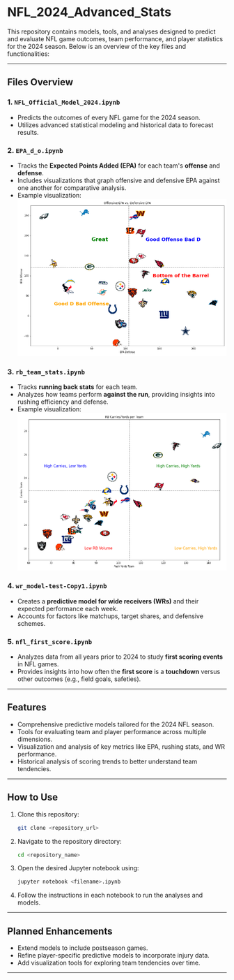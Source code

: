 # NFL_2024_Advanced_Stats
This repository contains models, tools, and analyses designed to predict and evaluate NFL game outcomes, team performance, and player statistics for the 2024 season. Below is an overview of the key files and functionalities:

---

## **Files Overview**

### 1. **`NFL_Official_Model_2024.ipynb`**
- Predicts the outcomes of every NFL game for the 2024 season.
- Utilizes advanced statistical modeling and historical data to forecast results.

### 2. **`EPA_d_o.ipynb`**
- Tracks the **Expected Points Added (EPA)** for each team's **offense** and **defense**.
- Includes visualizations that graph offensive and defensive EPA against one another for comparative analysis.
- Example visualization: ![EPA Graph](total_epa.png)

### 3. **`rb_team_stats.ipynb`**
- Tracks **running back stats** for each team.
- Analyzes how teams perform **against the run**, providing insights into rushing efficiency and defense.
- Example visualization: ![RB Graph](RB_vs_D.png)

### 4. **`wr_model-test-Copy1.ipynb`**
- Creates a **predictive model for wide receivers (WRs)** and their expected performance each week.
- Accounts for factors like matchups, target shares, and defensive schemes.

### 5. **`nfl_first_score.ipynb`**
- Analyzes data from all years prior to 2024 to study **first scoring events** in NFL games.
- Provides insights into how often the **first score** is a **touchdown** versus other outcomes (e.g., field goals, safeties).

---

## **Features**
- Comprehensive predictive models tailored for the 2024 NFL season.
- Tools for evaluating team and player performance across multiple dimensions.
- Visualization and analysis of key metrics like EPA, rushing stats, and WR performance.
- Historical analysis of scoring trends to better understand team tendencies.

---

## **How to Use**
1. Clone this repository:
   ```bash
   git clone <repository_url>
   ```
2. Navigate to the repository directory:
   ```bash
   cd <repository_name>
   ```
3. Open the desired Jupyter notebook using:
   ```bash
   jupyter notebook <filename>.ipynb
   ```
4. Follow the instructions in each notebook to run the analyses and models.

---

## **Planned Enhancements**
- Extend models to include postseason games.
- Refine player-specific predictive models to incorporate injury data.
- Add visualization tools for exploring team tendencies over time.

---

